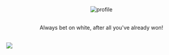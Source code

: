 <div align="center">
 <img src="https://raw.githubusercontent.com/sebastianjnuwu/sebastianjnuwu/d864300df6e07477d3912a155433711750bf6bee/imagens/dazai.png" alt="profile"/>
</div>
<br>
 <p align="center">
 <smail>Always bet on white, after all you've already won!</smail>
 </p>
<br>
<img src="https://github-readme-stats.vercel.app/api?username=sebastianjnuwu&bg_color=161B21&theme=react&hide_border=true&hide_title=true&count_private=true" />
